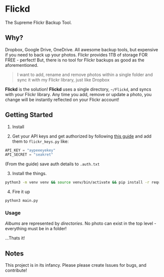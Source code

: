 # Flickd

The Supreme Flickr Backup Tool.

## Why?

Dropbox, Google Drive, OneDrive. All awesome backup tools, but expensive if you need to back up your photos.
Flickr provides 1TB of storage FOR FREE - perfect! But, there is no tool for Flickr backups as good as the aforementioned.

> I want to add, rename and remove photos within a single folder and sync it with my Flickr library, just like Dropbox

**Flickd** is the solution! **Flickd** uses a single directory, `~/Flickd`, and syncs with your Flickr library. Any time you add, remove or update a photo, you change will be instantly reflected on your Flickr account!

## Getting Started

1. Install

2. Get your API keys and get authorized by following [this guide](https://github.com/alexis-mignon/python-flickr-api/wiki/Flickr-API-Keys-and-Authentication) and add them to `flickr_keys.py` like:

```python
API_KEY = "aypeeeyekey"
API_SECRET = "seakret"
```

(From the guide) save auth details to `.auth.txt`

3. Install the things.

```bash
python3 -m venv venv && source venv/bin/activate && pip install -r requirements.txt
```

4. Fire it up

```
python3 main.py
```

### Usage

*Albums* are represented by *directories*. No photo can exist in the top level - everything must be in a folder!

...Thats it!

## Notes

This project is in its infancy. Please please create Issues for bugs, and contribute!
